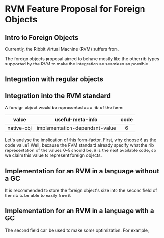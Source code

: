 # RVM Feature Proposal for Foreign Objects

## Intro to Foreign Objects

Currently, the Ribbit Virtual Machine (RVM) suffers from.

The foreign objects proposal aimed to behave mostly like the other rib types supported by the RVM to make the
integration as seamless as possible.

## Integration with regular objects

## Integration into the RVM standard

A foreign object would be represented as a rib of the form:

|   value    |        useful-meta-info        | code |
|:----------:|:------------------------------:|:----:|
| native-obj | implementation-dependant-value |  6   |

Let's analyse the implication of this form-factor. First, why choose 6 as the code value? Well, because the RVM standard
already specify what the rib representation of the values 0-5 should be, 6 is the next available code, so we claim this
value to represent foreign objects.

## Implementation for an RVM in a language without a GC

It is recommended to store the foreign object's size into the second field of the rib to be able to easily free it.

## Implementation for an RVM in a language with a GC

The second field can be used to make some optimization. For example,  

